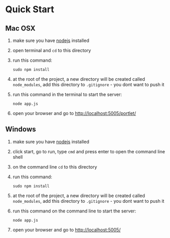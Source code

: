 # Quick Start

## Mac OSX

1.  make sure you have [nodejs](http://nodejs.org)  installed
2.  open terminal and `cd` to this directory
3.  run this command:

        sudo npm install

4.  at the root of the project, a new directory will be created called `node_modules`, add this directory to `.gitignore` - you dont want to push it
5.  run this command in the terminal to start the server:

        node app.js

6.  open your browser and go to [http://localhost:5005/portlet/](http://localhost:5005/)


## Windows

1.  make sure you have [nodejs](http://nodejs.org)  installed
2.  click start, go to run, type `cmd` and press enter to open the command line shell
3.  on the command line `cd` to this directory
4.  run this command:

        sudo npm install

5.  at the root of the project, a new directory will be created called `node_modules`, add this directory to `.gitignore` - you dont want to push it
6.  run this command on the command line to start the server:

        node app.js

7.  open your browser and go to [http://localhost:5005/](http://localhost:5005/)

